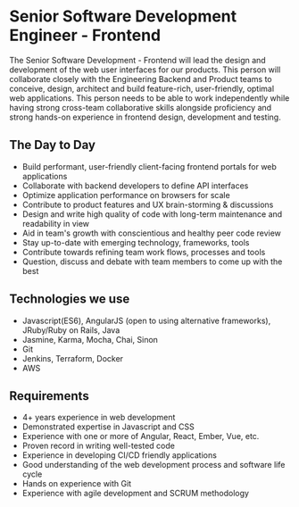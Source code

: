 # Senior Software Development Engineer - Frontend

The Senior Software Development - Frontend will lead the design and development of the web user interfaces for our products. This person will collaborate closely with the Engineering Backend and Product teams to conceive, design, architect and build feature-rich, user-friendly, optimal web applications. This person needs to be able to work independently while having strong cross-team collaborative skills alongside proficiency and strong hands-on experience in frontend design, development and testing.

## The Day to Day

- Build performant, user-friendly client-facing frontend portals for web applications
- Collaborate with backend developers to define API interfaces
- Optimize application performance on browsers for scale
- Contribute to product features and UX brain-storming & discussions
- Design and write high quality of code with long-term maintenance and readability in view
- Aid in team's growth with conscientious and healthy peer code review
- Stay up-to-date with emerging technology, frameworks, tools
- Contribute towards refining team work flows, processes and tools
- Question, discuss and debate with team members to come up with the best

## Technologies we use

- Javascript(ES6), AngularJS (open to using alternative frameworks), JRuby/Ruby on Rails, Java
- Jasmine, Karma, Mocha, Chai, Sinon
- Git
- Jenkins, Terraform, Docker
- AWS

## Requirements

- 4+ years experience in web development
- Demonstrated expertise in Javascript and CSS
- Experience with one or more of Angular, React, Ember, Vue, etc.
- Proven record in writing well-tested code
- Experience in developing CI/CD friendly applications
- Good understanding of the web development process and software life cycle
- Hands on experience with Git
- Experience with agile development and SCRUM methodology
